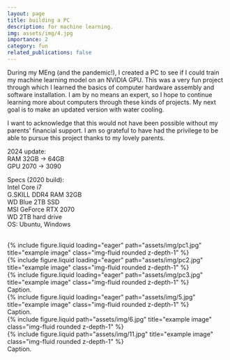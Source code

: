 ```yaml
---
layout: page
title: building a PC
description: for machine learning.
img: assets/img/4.jpg
importance: 2
category: fun
related_publications: false
---
```


During my MEng (and the pandemic!), I created a PC to see if I could train my machine learning model on an NVIDIA GPU.
This was a very fun project through which I learned the basics of computer hardware assembly and software installation. I am by no means an expert, so I hope to continue learning more about computers through these kinds of projects.
My next goal is to make an updated version with water cooling.

I want to acknowledge that this would not have been possible without my parents' financial support. I am so grateful to have had the privilege to be able to pursue this project thanks to my lovely parents.

2024 update:
<br>RAM 32GB -> 64GB
<br>GPU 2070 -> 3090

Specs (2020 build):
<br>Intel Core i7
<br>G.SKILL DDR4 RAM 32GB
<br>WD Blue 2TB SSD
<br>MSI GeForce RTX 2070
<br>WD 2TB hard drive
<br>OS: Ubuntu, Windows


<br>

<div class="row">
    <div class="col-sm mt-3 mt-md-0">
        {% include figure.liquid loading="eager" path="assets/img/pc1.jpg" title="example image" class="img-fluid rounded z-depth-1" %}
    </div>
    <div class="col-sm mt-3 mt-md-0">
        {% include figure.liquid loading="eager" path="assets/img/pc2.jpg" title="example image" class="img-fluid rounded z-depth-1" %}
    </div>
    <div class="col-sm mt-3 mt-md-0">
        {% include figure.liquid loading="eager" path="assets/img/pc3.jpg" title="example image" class="img-fluid rounded z-depth-1" %}
    </div>
</div>
<div class="caption">
    Caption.
</div>
<div class="row">
    <div class="col-sm mt-3 mt-md-0">
        {% include figure.liquid loading="eager" path="assets/img/5.jpg" title="example image" class="img-fluid rounded z-depth-1" %}
    </div>
</div>
<div class="caption">
    Caption.
</div>


<div class="row justify-content-sm-center">
    <div class="col-sm-8 mt-3 mt-md-0">
        {% include figure.liquid path="assets/img/6.jpg" title="example image" class="img-fluid rounded z-depth-1" %}
    </div>
    <div class="col-sm-4 mt-3 mt-md-0">
        {% include figure.liquid path="assets/img/11.jpg" title="example image" class="img-fluid rounded z-depth-1" %}
    </div>
</div>
<div class="caption">
    Caption.
</div>
